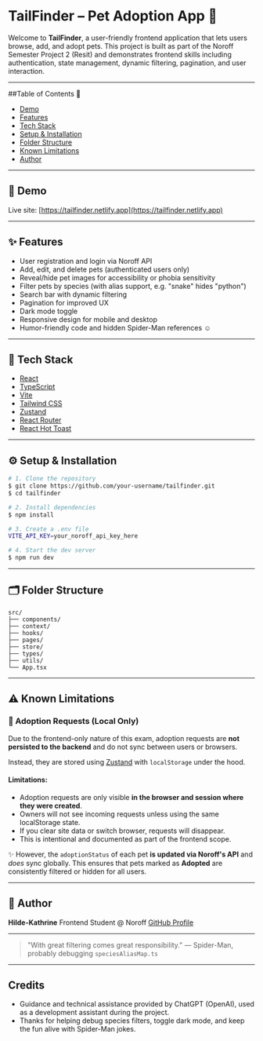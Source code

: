 # TailFinder – Pet Adoption App 🐾

Welcome to **TailFinder**, a user-friendly frontend application that lets users browse, add, and adopt pets. This project is built as part of the Noroff Semester Project 2 (Resit) and demonstrates frontend skills including authentication, state management, dynamic filtering, pagination, and user interaction.

---

##Table of Contents  📄 

* [Demo](#demo)
* [Features](#features)
* [Tech Stack](#tech-stack)
* [Setup & Installation](#setup--installation)
* [Folder Structure](#folder-structure)
* [Known Limitations](#known-limitations)
* [Author](#author)

---

## 🎥 Demo

Live site: [https://tailfinder.netlify.app](https://tailfinder.netlify.app)

---

## ✨ Features

* User registration and login via Noroff API
* Add, edit, and delete pets (authenticated users only)
* Reveal/hide pet images for accessibility or phobia sensitivity
* Filter pets by species (with alias support, e.g. "snake" hides "python")
* Search bar with dynamic filtering
* Pagination for improved UX
* Dark mode toggle
* Responsive design for mobile and desktop
* Humor-friendly code and hidden Spider-Man references ☺️

---

## 🚀 Tech Stack

* [React](https://react.dev/)
* [TypeScript](https://www.typescriptlang.org/)
* [Vite](https://vitejs.dev/)
* [Tailwind CSS](https://tailwindcss.com/)
* [Zustand](https://github.com/pmndrs/zustand)
* [React Router](https://reactrouter.com/)
* [React Hot Toast](https://react-hot-toast.com/)

---

## ⚙️ Setup & Installation

```bash
# 1. Clone the repository
$ git clone https://github.com/your-username/tailfinder.git
$ cd tailfinder

# 2. Install dependencies
$ npm install

# 3. Create a .env file
VITE_API_KEY=your_noroff_api_key_here

# 4. Start the dev server
$ npm run dev
```

---

## 🗂️ Folder Structure

```
src/
├── components/
├── context/
├── hooks/
├── pages/
├── store/
├── types/
├── utils/
└── App.tsx
```

---

## ⚠️ Known Limitations

### 🐾 Adoption Requests (Local Only)

Due to the frontend-only nature of this exam, adoption requests are **not persisted to the backend** and do not sync between users or browsers.

Instead, they are stored using [Zustand](https://github.com/pmndrs/zustand) with `localStorage` under the hood.

#### Limitations:

* Adoption requests are only visible **in the browser and session where they were created**.
* Owners will not see incoming requests unless using the same localStorage state.
* If you clear site data or switch browser, requests will disappear.
* This is intentional and documented as part of the frontend scope.

✨ However, the `adoptionStatus` of each pet **is updated via Noroff's API** and *does* sync globally. This ensures that pets marked as **Adopted** are consistently filtered or hidden for all users.

---

## 👤 Author

**Hilde-Kathrine**
Frontend Student @ Noroff
[GitHub Profile](https://github.com/Entav78)

---

> "With great filtering comes great responsibility."
> — Spider-Man, probably debugging `speciesAliasMap.ts`

---

## Credits

- Guidance and technical assistance provided by ChatGPT (OpenAI), used as a development assistant during the project.
- Thanks for helping debug species filters, toggle dark mode, and keep the fun alive with Spider-Man jokes.
